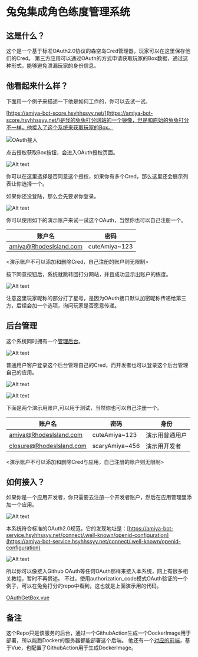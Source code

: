 # 兔兔集成角色练度管理系统

## 这是什么？

这个是一个基于标准OAuth2.0协议的森空岛Cred管理器，玩家可以在这里保存他们的Cred。
第三方应用可以通过OAuth的方式申请获取玩家的Box数据，通过这种形式，能够避免泄漏玩家的身份信息。

## 他看起来什么样？

下面用一个例子来描述一下他是如何工作的，你可以去试一试。

[https://amiya-bot-score.hsyhhssyy.net/](https://amiya-bot-score.hsyhhssyy.net/)是我的兔兔打分网站的一个镜像，但是和原始的兔兔打分不一样，他接入了这个系统来获取玩家的Box。

![OAuth接入](images/image-1.png)

点击授权获取Box按钮，会进入OAuth授权页面。

![Alt text](images/image-7.png)

你可以在这里选择是否同意这个授权，如果你有多个Cred，那么这里还会展示列表让你选择一个。

如果你还没登陆，那么会先要求你登录。

![Alt text](images/image-8.png)

你可以使用如下的演示账户来试一试这个OAuth，当然你也可以自己注册一个。

|  账户名   | 密码  |
|  ----  | ----  |
| amiya@RhodesIsland.com   | cuteAmiya~123 |

<演示账户不可以添加和删除Cred，自己注册的账户则无限制>

按下同意按钮后，系统就跳转回打分网站，并且成功显示出账户的练度。

![Alt text](images/image-9.png)

注意这里玩家昵称的部分打了星号，是因为OAuth接口默认加密昵称传递给第三方，后续会加一个选项，询问玩家是否愿意传递。

## 后台管理

这个系统同时拥有一个[管理后台](https://amiya-bot-service.hsyhhssyy.net/)。

![Alt text](images/image-2.png)

普通用户客户登录这个后台管理自己的Cred，而开发者也可以登录这个后台管理自己的应用。

![Alt text](images/image-4.png)

![Alt text](images/image-3.png)

下面是两个演示用账户,可以用于测试，当然你也可以自己注册一个。

|  账户名   | 密码  | 身份  |
|  ----  | ----  | ----   |
| amiya@RhodesIsland.com   | cuteAmiya~123 | 演示用普通用户 |
| closure@RhodesIsland.com   | scaryAmiya~456 | 演示用开发者 |

<演示账户不可以添加和删除Cred与应用，自己注册的账户则无限制>

## 如何接入？

如果你是一个应用开发者，你只需要去注册一个开发者账户，然后在应用管理里添加一个应用。

![Alt text](images/image-5.png)

本系统符合标准的OAuth2.0规范，它的发现地址是：[https://amiya-bot-service.hsyhhssyy.net/connect/.well-known/openid-configuration](https://amiya-bot-service.hsyhhssyy.net/connect/.well-known/openid-configuration)

![Alt text](images/image-6.png)

所以你可以像接入Github OAuth等任何OAuth那样来接入本系统，网上有很多相关教程，暂时不再赘述。
不过，使用authorization_code模式OAuth验证的一个例子，可以在兔兔打分的repo中看到，这也就是上面演示用的代码。

[OAuthGetBox.vue](https://github.com/hsyhhssyy/amiyabot-player-rating-standalone/blob/master/src/views/OAuthGetBox.vue)

## 备注

这个Repo只是该服务的后台，通过一个GithubAction生成一个DockerImage用于部署，所以能跑Docker的服务器都能部署这个后端。
他还有一个[对应的前端](https://github.com/hsyhhssyy/AmiyaBotPlayerRatingServerWebsite)，基于Vue，也配置了GithubAction用于生成DockerImage。
